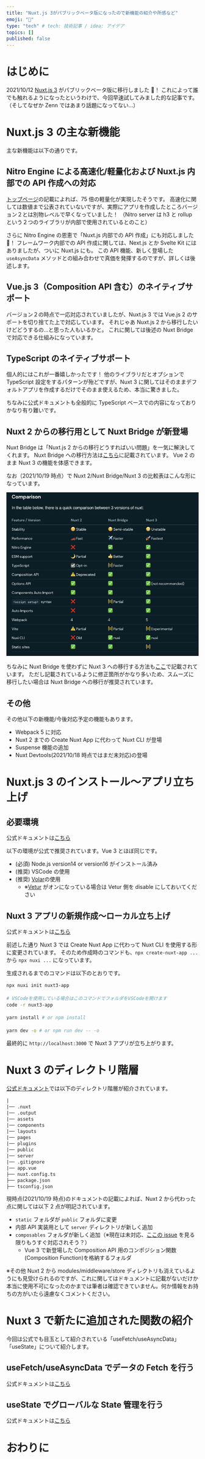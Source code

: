 ```yaml
---
title: "Nuxt.js 3がパブリックベータ版になったので新機能の紹介や所感など"
emoji: "🌲"
type: "tech" # tech: 技術記事 / idea: アイデア
topics: []
published: false
---
```


# はじめに

2021/10/12 [Nuxt.js 3](https://nuxtjs.org/announcements/nuxt3-beta/) がパブリックベータ版に移行しました 🎉！
これによって誰でも触れるようになったというわけで、今回早速試してみました的な記事です。
（そしてなぜか Zenn ではあまり話題になってない…）

# Nuxt.js 3 の主な新機能

主な新機能は以下の通りです。

## Nitro Engine による高速化/軽量化および Nuxt.js 内部での API 作成への対応

[トップページ](https://v3.nuxtjs.org/)の記載によれば、75 倍の軽量化が実現したそうです。
高速化に関しては数値まで公表されていないですが、実際にアプリを作成したところバージョン２とは別物レベルで早くなっていました！
（Nitro server は h3 と rollup という２つのライブラリが内部で使用されているとのこと）

さらに Nitro Engine の恩恵で「Nuxt.js 内部での API 作成」にも対応しました 🎉！
フレームワーク内部での API 作成に関しては、Next.js とか Svelte Kit にはありましたが、ついに Nuxt.js にも。
この API 機能、新しく登場した `useAsyncData` メソッドとの組み合わせで真価を発揮するのですが、詳しくは後述します。

## Vue.js 3（Composition API 含む）のネイティブサポート

バージョン２の時点で一応対応されていましたが、Nuxt.js 3 では Vue.js 2 のサポートを切り捨てた上で対応しています。
それじゃあ Nuxt.js 2 から移行したいけどどうするの…と思った人もいるかと。
これに関しては後述の Nuxt Bridge で対応できる仕組みになっています。

## TypeScript のネイティブサポート

個人的にはこれが一番嬉しかったです！
他のライブラリだとオプションで TypeScript 設定をするパターンが殆どですが、Nuxt 3 に関してはそのままデフォルトアプリを作成するだけでそのまま使えるため、本当に驚きました。

ちなみに公式ドキュメントも全般的に TypeScript ベースでの内容になっておりかなり有り難いです。

## Nuxt 2 からの移行用として Nuxt Bridge が新登場

Nuxt Bridge は「Nuxt.js 2 からの移行どうすればいい問題」を一気に解決してくれます。
Nuxt Bridge への移行方法は[こちら](https://v3.nuxtjs.org/getting-started/bridge)に記載されています。
Vue 2 のまま Nuxt 3 の機能を体感できます。

なお（2021/10/19 時点）で Nuxt 2/Nuxt Bridge/Nuxt 3 の比較表はこんな形になっています。

![](/images/nuxt-comparison.png)

ちなみに Nuxt Bridge を使わずに Nuxt 3 への移行する方法も[ここ](https://v3.nuxtjs.org/getting-started/migration)で記載されています。
ただし記載されているように修正箇所がかなり多いため、スムーズに移行したい場合は Nuxt Bridge への移行が推奨されています。

## その他

その他以下の新機能/今後対応予定の機能もあります。

- Webpack 5 に対応
- Nuxt 2 までの Create Nuxt App に代わって Nuxt CLI が登場
- Suspense 機能の追加
- Nuxt Devtools(2021/10/18 時点ではまだ未対応)の登場

# Nuxt.js 3 のインストール〜アプリ立ち上げ

## 必要環境

公式ドキュメントは[こちら](https://v3.nuxtjs.org/getting-started/introduction)

以下の環境が公式で推奨されています。Vue 3 とほぼ同じです。

- (必須) Node.js version14 or version16 がインストール済み
- (推奨) VSCode の使用
- (推奨) [Volar](https://marketplace.visualstudio.com/items?itemName=johnsoncodehk.volar)の使用
  - ※[Vetur](https://marketplace.visualstudio.com/items?itemName=octref.vetur&WT.mc_id=marketplace-pack-sdras) がオンになっている場合は Vetur 側を disable にしておいてください

## Nuxt 3 アプリの新規作成〜ローカル立ち上げ

公式ドキュメントは[こちら](https://v3.nuxtjs.org/getting-started/installation)

前述した通り Nuxt 3 では Create Nuxt App に代わって Nuxt CLI を使用する形に変更されています。
そのため作成時のコマンドも、`npx create-nuxt-app ...` から `npx nuxi ...` になっています。

生成されるまでのコマンドは以下のとおりです。

```bash
npx nuxi init nuxt3-app

# VSCodeを使用している場合はこのコマンドでフォルダをVSCodeを開けます
code -r nuxt3-app

yarn install # or npm install

yarn dev -o # or npm run dev -- -o
```

最終的に `http://localhost:3000` で Nuxt 3 アプリが立ち上がります。

# Nuxt 3 のディレクトリ階層

[公式ドキュメント](https://v3.nuxtjs.org/docs/directory-structure/)では以下のディレクトリ階層が紹介されています。

```
|
|── .nuxt
|── .output
|── assets
|── components
|── layouts
|── pages
|── plugins
|── public
|── server
|── .gitignore
|── app.vue
├── nuxt.config.ts
├── package.json
├── tsconfig.json
```

現時点(2021/10/19 時点)のドキュメントの記載によれば、Nuxt 2 から代わった点に関しては以下 2 点が明記されています。

- `static` フォルダが `public` フォルダに変更
- 内部 API 実装用として `server` ディレクトリが新しく追加
- `composables` フォルダが新しく追加（※現在は未対応、[ここの issue](https://github.com/nuxt/framework/issues/639) を見る限りもうすぐ対応されそう？）
  - Vue 3 で新登場した Composition API 用のコンポジション関数(Composition Function)を格納するフォルダ

※その他 Nuxt 2 から modules/middleware/store ディレクトリも消えているようにも見受けられるのですが、これに関してはドキュメントに記載がないだけか本当に使用不可になったのかまでは筆者は確認できていません。何か情報をお持ちの方がいたら遠慮なくコメントください。

# Nuxt 3 で新たに追加された関数の紹介

今回は公式でも目玉として紹介されている「useFetch/useAsyncData」「useState」について紹介します。

## useFetch/useAsyncData でデータの Fetch を行う

公式ドキュメントは[こちら](https://v3.nuxtjs.org/docs/usage/data-fetching)

## useState でグローバルな State 管理を行う

公式ドキュメントは[こちら](https://v3.nuxtjs.org/docs/usage/state)

# おわりに
